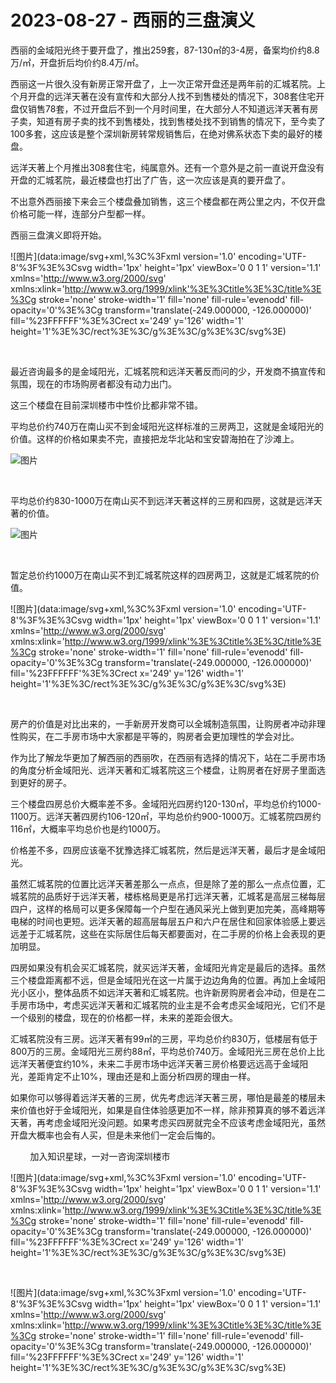 # 2023-08-27 - 西丽的三盘演义

西丽的金域阳光终于要开盘了，推出259套，87-130㎡的3-4房，备案均价约8.8万/㎡，开盘折后均价约8.4万/㎡。

西丽这一片很久没有新房正常开盘了，上一次正常开盘还是两年前的汇城茗院。上个月开盘的远洋天著在没有宣传和大部分人找不到售楼处的情况下，308套住宅开盘仅销售78套，不过开盘后不到一个月时间里，在大部分人不知道远洋天著有房子卖，知道有房子卖的找不到售楼处，找到售楼处找不到销售的情况下，至今卖了100多套，这应该是整个深圳新房转常规销售后，在绝对佛系状态下卖的最好的楼盘。

远洋天著上个月推出308套住宅，纯属意外。还有一个意外是之前一直说开盘没有开盘的汇城茗院，最近楼盘也打出了广告，这一次应该是真的要开盘了。

不出意外西丽接下来会三个楼盘叠加销售，这三个楼盘都在两公里之内，不仅开盘价格可能一样，连部分户型都一样。

西丽三盘演义即将开始。

![图片](data:image/svg+xml,%3C%3Fxml version='1.0' encoding='UTF-8'%3F%3E%3Csvg width='1px' height='1px' viewBox='0 0 1 1' version='1.1' xmlns='http://www.w3.org/2000/svg' xmlns:xlink='http://www.w3.org/1999/xlink'%3E%3Ctitle%3E%3C/title%3E%3Cg stroke='none' stroke-width='1' fill='none' fill-rule='evenodd' fill-opacity='0'%3E%3Cg transform='translate(-249.000000, -126.000000)' fill='%23FFFFFF'%3E%3Crect x='249' y='126' width='1' height='1'%3E%3C/rect%3E%3C/g%3E%3C/g%3E%3C/svg%3E)

​

最近咨询最多的是金域阳光，汇城茗院和远洋天著反而问的少，开发商不搞宣传和氛围，现在的市场购房者都没有动力出门。

这三个楼盘在目前深圳楼市中性价比都非常不错。

平均总价约740万在南山买不到金域阳光这样标准的三房两卫，这就是金域阳光的价值。这样的价格如果卖不完，直接把龙华北站和宝安碧海拍在了沙滩上。

![图片](https://mmbiz.qpic.cn/mmbiz_jpg/ooPmibbMdwK0TB173f60eqdOzgTQZHZGhIdOtlRHFvYBxSibYrt4UVnscHySLLNDNic3llcCfGOlbvxhckpygfLOg/640?wx_fmt=jpeg&tp=webp&wxfrom=5&wx_lazy=1)

​

平均总价约830-1000万在南山买不到远洋天著这样的三房和四房，这就是远洋天著的价值。

![图片](https://mmbiz.qpic.cn/mmbiz_jpg/ooPmibbMdwK1sicPuKqzUKMvgHzGJahszjORkOR5VJhAR6QNmdOg3GmFnHqibbEt8naicfgPM89YtiaDwgdXPCkOhVQ/640?wx_fmt=jpeg&tp=webp&wxfrom=5&wx_lazy=1)

​

暂定总价约1000万在南山买不到汇城茗院这样的四房两卫，这就是汇城茗院的价值。

![图片](data:image/svg+xml,%3C%3Fxml version='1.0' encoding='UTF-8'%3F%3E%3Csvg width='1px' height='1px' viewBox='0 0 1 1' version='1.1' xmlns='http://www.w3.org/2000/svg' xmlns:xlink='http://www.w3.org/1999/xlink'%3E%3Ctitle%3E%3C/title%3E%3Cg stroke='none' stroke-width='1' fill='none' fill-rule='evenodd' fill-opacity='0'%3E%3Cg transform='translate(-249.000000, -126.000000)' fill='%23FFFFFF'%3E%3Crect x='249' y='126' width='1' height='1'%3E%3C/rect%3E%3C/g%3E%3C/g%3E%3C/svg%3E)

​

房产的价值是对比出来的，一手新房开发商可以全城制造氛围，让购房者冲动非理性购买，在二手房市场中大家都是平等的，购房者会更加理性的学会对比。

作为比了解龙华更加了解西丽的西丽吹，在西丽有选择的情况下，站在二手房市场的角度分析金域阳光、远洋天著和汇城茗院这三个楼盘，让购房者在好房子里面选到更好的房子。

三个楼盘四房总价大概率差不多。金域阳光四房约120-130㎡，平均总价约1000-1100万。远洋天著四房约106-120㎡，平均总价约900-1000万。汇城茗院四房约116㎡，大概率平均总价也是约1000万。

价格差不多，四房应该毫不犹豫选择汇城茗院，然后是远洋天著，最后才是金域阳光。

虽然汇城茗院的位置比远洋天著差那么一点点，但是除了差的那么一点点位置，汇城茗院的品质好于远洋天著，楼栋格局更是吊打远洋天著，汇城茗是高层三梯每层四户，这样的格局可以更多保障每一个户型在通风采光上做到更加完美，高峰期等电梯的时间也更短。远洋天著的超高层每层五户和六户在居住和回家体验感上要远远差于汇城茗院，这些在实际居住后每天都要面对，在二手房的价格上会表现的更加明显。

四房如果没有机会买汇城茗院，就买远洋天著，金域阳光肯定是最后的选择。虽然三个楼盘距离都不远，但是金域阳光在这一片属于边边角角的位置。再加上金域阳光小区小，整体品质不如远洋天著和汇城茗院。也许新房购房者会冲动，但是在二手房市场中，考虑买远洋天著和汇城茗院的业主是不会考虑买金域阳光，它们不是一个级别的楼盘，现在的价格都一样，未来的差距会很大。

汇城茗院没有三房。远洋天著有99㎡的三房，平均总价约830万，低楼层有低于800万的三房。金域阳光三房约88㎡，平均总价740万。金域阳光三房在总价上比远洋天著便宜约10%，未来二手房市场中远洋天著三房价格要远远高于金域阳光，差距肯定不止10%，理由还是和上面分析四房的理由一样。

如果你可以够得着远洋天著的三房，优先考虑远洋天著三房，哪怕是最差的楼层未来价值也好于金域阳光，如果是自住体验感更加不一样，除非预算真的够不着远洋天著，再考虑金域阳光没问题。如果考虑买四房就完全不应该考虑金域阳光，虽然开盘大概率也会有人买，但是未来他们一定会后悔的。

        加入知识星球，一对一咨询深圳楼市

![图片](data:image/svg+xml,%3C%3Fxml version='1.0' encoding='UTF-8'%3F%3E%3Csvg width='1px' height='1px' viewBox='0 0 1 1' version='1.1' xmlns='http://www.w3.org/2000/svg' xmlns:xlink='http://www.w3.org/1999/xlink'%3E%3Ctitle%3E%3C/title%3E%3Cg stroke='none' stroke-width='1' fill='none' fill-rule='evenodd' fill-opacity='0'%3E%3Cg transform='translate(-249.000000, -126.000000)' fill='%23FFFFFF'%3E%3Crect x='249' y='126' width='1' height='1'%3E%3C/rect%3E%3C/g%3E%3C/g%3E%3C/svg%3E)

​

![图片](data:image/svg+xml,%3C%3Fxml version='1.0' encoding='UTF-8'%3F%3E%3Csvg width='1px' height='1px' viewBox='0 0 1 1' version='1.1' xmlns='http://www.w3.org/2000/svg' xmlns:xlink='http://www.w3.org/1999/xlink'%3E%3Ctitle%3E%3C/title%3E%3Cg stroke='none' stroke-width='1' fill='none' fill-rule='evenodd' fill-opacity='0'%3E%3Cg transform='translate(-249.000000, -126.000000)' fill='%23FFFFFF'%3E%3Crect x='249' y='126' width='1' height='1'%3E%3C/rect%3E%3C/g%3E%3C/g%3E%3C/svg%3E)

​

​